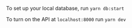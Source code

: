 To set up your local database, run `yarn db:start`

To turn on the API at `localhost:8000` run `yarn dev`
